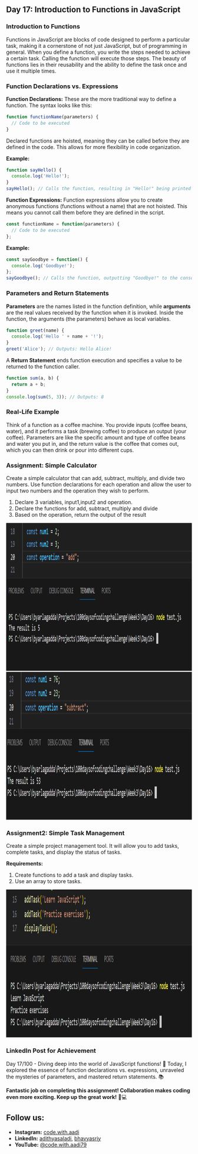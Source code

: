 ## Day 17: Introduction to Functions in JavaScript

### Introduction to Functions

Functions in JavaScript are blocks of code designed to perform a particular task, making it a cornerstone of not just JavaScript, but of programming in general. When you define a function, you write the steps needed to achieve a certain task. Calling the function will execute those steps. The beauty of functions lies in their reusability and the ability to define the task once and use it multiple times.

### Function Declarations vs. Expressions

**Function Declarations:**
These are the more traditional way to define a function. The syntax looks like this:

```javascript
function functionName(parameters) {
  // Code to be executed
}
```

Declared functions are hoisted, meaning they can be called before they are defined in the code. This allows for more flexibility in code organization.

**Example:**

```javascript
function sayHello() {
  console.log('Hello!');
}
sayHello(); // Calls the function, resulting in "Hello!" being printed to the console.
```

**Function Expressions:**
Function expressions allow you to create anonymous functions (functions without a name) that are not hoisted. This means you cannot call them before they are defined in the script.

```javascript
const functionName = function(parameters) {
  // Code to be executed
};
```

**Example:**

```javascript
const sayGoodbye = function() {
  console.log('Goodbye!');
};
sayGoodbye(); // Calls the function, outputting "Goodbye!" to the console.
```

### Parameters and Return Statements

**Parameters** are the names listed in the function definition, while **arguments** are the real values received by the function when it is invoked. Inside the function, the arguments (the parameters) behave as local variables.

```javascript
function greet(name) {
  console.log('Hello ' + name + '!');
}
greet('Alice'); // Outputs: Hello Alice!
```

A **Return Statement** ends function execution and specifies a value to be returned to the function caller.

```javascript
function sum(a, b) {
  return a + b;
}
console.log(sum(5, 3)); // Outputs: 8
```

### Real-Life Example

Think of a function as a coffee machine. You provide inputs (coffee beans, water), and it performs a task (brewing coffee) to produce an output (your coffee). Parameters are like the specific amount and type of coffee beans and water you put in, and the return value is the coffee that comes out, which you can then drink or pour into different cups.

### Assignment: Simple Calculator

Create a simple calculator that can add, subtract, multiply, and divide two numbers. Use function declarations for each operation and allow the user to input two numbers and the operation they wish to perform.

1. Declare 3 variables, input1,input2 and operation.
2. Declare the functions for add, subtract, multiply and divide
3. Based on the operation, return the output of the result

<center><img src="https://github.com/adithyasai/100daysofcodingchallenge/blob/week1/images/week3_ss3.png" width="800" height="400"></center>

<center><img src="https://github.com/adithyasai/100daysofcodingchallenge/blob/week1/images/week3_ss4.png" width="800" height="400"></center>

### Assignment2: Simple Task Management

Create a simple project management tool. It will allow you to add tasks, complete tasks, and display the status of tasks.

**Requirements:**

1. Create functions to add a task and display tasks.
2. Use an array to store tasks.

<center><img src="https://github.com/adithyasai/100daysofcodingchallenge/blob/week1/images/week3_ss5.png" width="800" height="400"></center>


### LinkedIn Post for Achievement
Day 17/100 - Diving deep into the world of JavaScript functions! 🚀 Today, I explored the essence of function declarations vs. expressions, unraveled the mysteries of parameters, and mastered return statements. 📚

**Fantastic job on completing this assignment! Collaboration makes coding even more exciting. Keep up the great work!** 🚀💻

## Follow us:
- **Instagram:** [code.with.aadi](https://www.instagram.com/code.with.aadi/)
- **LinkedIn:** [adithyasaladi](https://www.linkedin.com/in/adithyasaladi/), [bhavyasriy](https://www.linkedin.com/in/bhavyasriy/)
- **YouTube:** [@code.with.aadi79](https://www.youtube.com/@Code.with.aadi79)